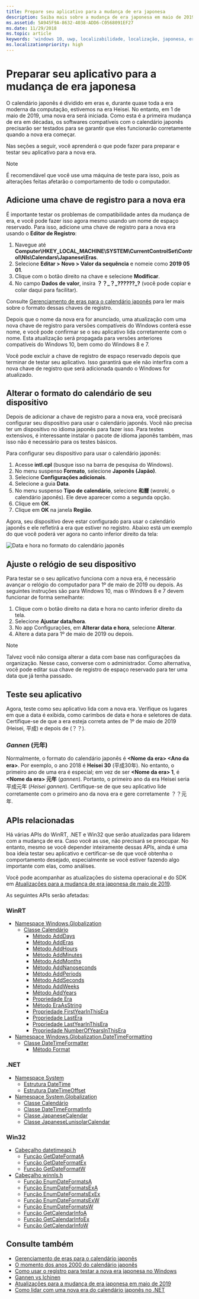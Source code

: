 ```yaml
---
title: Prepare seu aplicativo para a mudança de era japonesa
description: Saiba mais sobre a mudança de era japonesa em maio de 2019 e como preparar seu aplicativo.
ms.assetid: 5A945F9A-8632-4038-ADD6-C0568091EF27
ms.date: 11/29/2018
ms.topic: article
keywords: 'windows 10, uwp, localizabilidade, localização, japonesa, era'
ms.localizationpriority: high
---
```


# Preparar seu aplicativo para a mudança de era japonesa

O calendário japonês é dividido em eras e, durante quase toda a era moderna da computação, estivemos na era Heisei. No entanto, em 1 de maio de 2019, uma nova era será iniciada. Como esta é a primeira mudança de era em décadas, os softwares compatíveis com o calendário japonês precisarão ser testados para se garantir que eles funcionarão corretamente quando a nova era começar.

Nas seções a seguir, você aprenderá o que pode fazer para preparar e testar seu aplicativo para a nova era.

> [!NOTE]
> É recomendável que você use uma máquina de teste para isso, pois as alterações feitas afetarão o comportamento de todo o computador.

## Adicione uma chave de registro para a nova era

É importante testar os problemas de compatibilidade antes da mudança de era, e você pode fazer isso agora mesmo usando um nome de espaço reservado. Para isso, adicione uma chave de registro para a nova era usando o **Editor de Registro**:

1. Navegue até **Computer\HKEY_LOCAL_MACHINE\SYSTEM\CurrentControlSet\Control\Nls\Calendars\Japanese\Eras**.
2. Selecione **Editar > Novo > Valor da sequência** e nomeie como **2019 05 01**.
3. Clique com o botão direito na chave e selecione **Modificar**.
4. No campo **Dados de valor**, insira **？？\_？\_??????\_?** (você pode copiar e colar daqui para facilitar).

Consulte [Gerenciamento de eras para o calendário japonês](https://docs.microsoft.com/windows/desktop/Intl/era-handling-for-the-japanese-calendar) para ler mais sobre o formato dessas chaves de registro.

Depois que o nome da nova era for anunciado, uma atualização com uma nova chave de registro para versões compatíveis do Windows conterá esse nome, e você pode confirmar se o seu aplicativo lida corretamente com o nome. Esta atualização será propagada para versões anteriores compatíveis do Windows 10, bem como do Windows 8 e 7.

Você pode excluir a chave de registro de espaço reservado depois que terminar de testar seu aplicativo. Isso garantirá que ele não interfira com a nova chave de registro que será adicionada quando o Windows for atualizado.

## Alterar o formato do calendário de seu dispositivo

Depois de adicionar a chave de registro para a nova era, você precisará configurar seu dispositivo para usar o calendário japonês. Você não precisa ter um dispositivo no idioma japonês para fazer isso. Para testes extensivos, é interessante instalar o pacote de idioma japonês também, mas isso não é necessário para os testes básicos.

Para configurar seu dispositivo para usar o calendário japonês:

1. Acesse **intl.cpl** (busque isso na barra de pesquisa do Windows).
2. No menu suspenso **Formato**, selecione **Japonês (Japão)**.
3. Selecione **Configurações adicionais**.
4. Selecione a guia **Data**.
5. No menu suspenso **Tipo de calendário**, selecione **和暦** (*wareki*, o calendário japonês). Ele deve aparecer como a segunda opção.
6. Clique em **OK**.
7. Clique em **OK** na janela **Região**.

Agora, seu dispositivo deve estar configurado para usar o calendário japonês e ele refletirá a era que estiver no registro. Abaixo está um exemplo do que você poderá ver agora no canto inferior direito da tela:

![Data e hora no formato do calendário japonês](images/japanese-calendar-format.png)

## Ajuste o relógio de seu dispositivo

Para testar se o seu aplicativo funciona com a nova era, é necessário avançar o relógio do computador para 1º de maio de 2019 ou depois. As seguintes instruções são para Windows 10, mas o Windows 8 e 7 devem funcionar de forma semelhante:

1. Clique com o botão direito na data e hora no canto inferior direito da tela.
2. Selecione **Ajustar data/hora**.
3. No app Configurações, em **Alterar data e hora**, selecione **Alterar**.
4. Altere a data para 1º de maio de 2019 ou depois.

> [!NOTE]
> Talvez você não consiga alterar a data com base nas configurações da organização. Nesse caso, converse com o administrador. Como alternativa, você pode editar sua chave de registro de espaço reservado para ter uma data que já tenha passado.

## Teste seu aplicativo

Agora, teste como seu aplicativo lida com a nova era. Verifique os lugares em que a data é exibida, como carimbos de data e hora e seletores de data. Certifique-se de que a era esteja correta antes de 1º de maio de 2019 (Heisei, 平成) e depois de (？？).

### *Gannen* (元年)

Normalmente, o formato do calendário japonês é **&lt;Nome da era&gt; &lt;Ano da era&gt;**. Por exemplo, o ano 2018 é **Heisei 30** (平成30年).  No entanto, o primeiro ano de uma era é especial; em vez de ser **&lt;Nome da era&gt; 1**, é **&lt;Nome da era&gt; 元年** (*gannen*). Portanto, o primeiro ano da era Heisei seria 平成元年 (*Heisei gannen*). Certifique-se de que seu aplicativo lide corretamente com o primeiro ano da nova era e gere corretamente ？？元年.

## APIs relacionadas

Há várias APIs do WinRT, .NET e Win32 que serão atualizadas para lidarem com a mudança de era. Caso você as use, não precisará se preocupar. No entanto, mesmo se você depender inteiramente dessas APIs, ainda é uma boa ideia testar seu aplicativo e certificar-se de que você obtenha o comportamento desejado, especialmente se você estiver fazendo algo importante com elas, como análises.

Você pode acompanhar as atualizações do sistema operacional e do SDK em [Atualizações para a mudança de era japonesa de maio de 2019](https://support.microsoft.com/help/4470918/updates-for-may-2019-japan-era-change).

As seguintes APIs serão afetadas:

### WinRT

* [Namespace Windows.Globalization](https://docs.microsoft.com/uwp/api/windows.globalization)
    * [Classe Calendário](https://docs.microsoft.com/uwp/api/windows.globalization.calendar)
        * [Método AddDays](https://docs.microsoft.com/uwp/api/windows.globalization.calendar.adddays)
        * [Método AddEras](https://docs.microsoft.com/uwp/api/windows.globalization.calendar.adderas)
        * [Método AddHours](https://docs.microsoft.com/uwp/api/windows.globalization.calendar.addhours)
        * [Método AddMinutes](https://docs.microsoft.com/uwp/api/windows.globalization.calendar.addminutes)
        * [Método AddMonths](https://docs.microsoft.com/uwp/api/windows.globalization.calendar.addmonths)
        * [Método AddNanoseconds](https://docs.microsoft.com/uwp/api/windows.globalization.calendar.addnanoseconds)
        * [Método AddPeriods](https://docs.microsoft.com/uwp/api/windows.globalization.calendar.addperiods)
        * [Método AddSeconds](https://docs.microsoft.com/uwp/api/windows.globalization.calendar.addseconds)
        * [Método AddWeeks](https://docs.microsoft.com/uwp/api/windows.globalization.calendar.addweeks)
        * [Método AddYears](https://docs.microsoft.com/uwp/api/windows.globalization.calendar.addyears)
        * [Propriedade Era](https://docs.microsoft.com/uwp/api/windows.globalization.calendar.era)
        * [Método EraAsString](https://docs.microsoft.com/uwp/api/windows.globalization.calendar.eraasstring)
        * [Propriedade FirstYearInThisEra](https://docs.microsoft.com/uwp/api/windows.globalization.calendar.firstyearinthisera)
        * [Propriedade LastEra](https://docs.microsoft.com/uwp/api/windows.globalization.calendar.lastera)
        * [Propriedade LastYearInThisEra](https://docs.microsoft.com/uwp/api/windows.globalization.calendar.lastyearinthisera)
        * [Propriedade NumberOfYearsInThisEra](https://docs.microsoft.com/uwp/api/windows.globalization.calendar.numberofyearsinthisera)     
* [Namespace Windows.Globalization.DateTimeFormatting](https://docs.microsoft.com/uwp/api/windows.globalization.datetimeformatting)
    * [Classe DateTimeFormatter](https://docs.microsoft.com/uwp/api/windows.globalization.datetimeformatting.datetimeformatter)
        * [Método Format](https://docs.microsoft.com/uwp/api/windows.globalization.datetimeformatting.datetimeformatter.format)

### .NET

* [Namespace System](https://docs.microsoft.com/dotnet/api/system)
    * [Estrutura DateTime](https://docs.microsoft.com/dotnet/api/system.datetime)
    * [Estrutura DateTimeOffset](https://docs.microsoft.com/dotnet/api/system.datetimeoffset)
* [Namespace System.Globalization](https://docs.microsoft.com/dotnet/api/system.globalization)
    * [Classe Calendário](https://docs.microsoft.com/dotnet/api/system.globalization.calendar)
    * [Classe DateTimeFormatInfo](https://docs.microsoft.com/dotnet/api/system.globalization.datetimeformatinfo)
    * [Classe JapaneseCalendar](https://docs.microsoft.com/dotnet/api/system.globalization.japanesecalendar)
    * [Classe JapaneseLunisolarCalendar](https://docs.microsoft.com/dotnet/api/system.globalization.japaneselunisolarcalendar)

### Win32

* [Cabeçalho datetimeapi.h](https://docs.microsoft.com/windows/desktop/api/datetimeapi/)
    * [Função GetDateFormatA](https://docs.microsoft.com/windows/desktop/api/datetimeapi/nf-datetimeapi-getdateformata)
    * [Função GetDateFormatEx](https://docs.microsoft.com/windows/desktop/api/datetimeapi/nf-datetimeapi-getdateformatex)
    * [Função GetDateFormatW](https://docs.microsoft.com/windows/desktop/api/datetimeapi/nf-datetimeapi-getdateformatw)
* [Cabeçalho winnls.h](https://docs.microsoft.com/windows/desktop/api/winnls/)
    * [Função EnumDateFormatsA](https://docs.microsoft.com/windows/desktop/api/winnls/nf-winnls-enumdateformatsa)
    * [Função EnumDateFormatsExA](https://docs.microsoft.com/windows/desktop/api/winnls/nf-winnls-enumdateformatsexa)
    * [Função EnumDateFormatsExEx](https://docs.microsoft.com/windows/desktop/api/winnls/nf-winnls-enumdateformatsexex)
    * [Função EnumDateFormatsExW](https://docs.microsoft.com/windows/desktop/api/winnls/nf-winnls-enumdateformatsexw)
    * [Função EnumDateFormatsW](https://docs.microsoft.com/windows/desktop/api/winnls/nf-winnls-enumdateformatsw)
    * [Função GetCalendarInfoA](https://docs.microsoft.com/windows/desktop/api/winnls/nf-winnls-getcalendarinfoa)
    * [Função GetCalendarInfoEx](https://docs.microsoft.com/windows/desktop/api/winnls/nf-winnls-getcalendarinfoex)
    * [Função GetCalendarInfoW](https://docs.microsoft.com/windows/desktop/api/winnls/nf-winnls-getcalendarinfow)

## Consulte também

* [Gerenciamento de eras para o calendário japonês](https://docs.microsoft.com/windows/desktop/Intl/era-handling-for-the-japanese-calendar)
* [O momento dos anos 2000 do calendário japonês](https://blogs.msdn.microsoft.com/shawnste/2018/04/12/the-japanese-calendars-y2k-moment/)
* [Como usar o registro para testar a nova era japonesa no Windows](https://blogs.msdn.microsoft.com/shawnste/2018/08/07/using-the-registry-to-test-the-new-japanese-era-on-windows/)
* [Gannen vs Ichinen](https://blogs.msdn.microsoft.com/shawnste/2018/11/12/gannen-vs-ichinen/)
* [Atualizações para a mudança de era japonesa em maio de 2019](https://support.microsoft.com/help/4470918/updates-for-may-2019-japan-era-change)
* [Como lidar com uma nova era do calendário japonês no .NET](https://blogs.msdn.microsoft.com/dotnet/2018/11/14/handling-a-new-era-in-the-japanese-calendar-in-net/)

<!--HONumber=12月18_HO1-->

